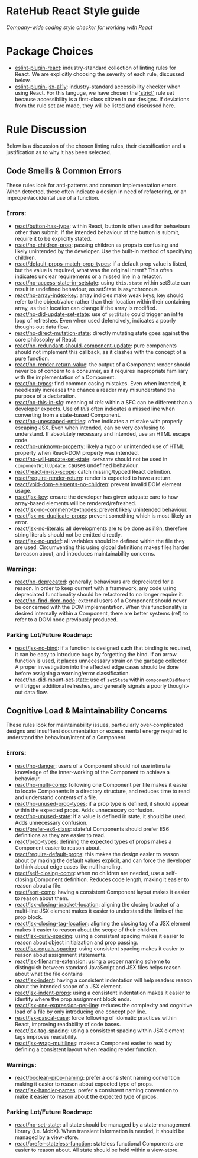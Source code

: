 # RateHub React Style guide
*Company-wide coding style checker for working with React*

# Package Choices
* [eslint-plugin-react](https://www.npmjs.com/package/eslint-plugin-react): industry-standard collection of linting rules for React.  We are explicitly choosing the severity of each rule, discussed below.
* [eslint-plugin-jsx-a11y](https://www.npmjs.com/package/eslint-plugin-jsx-a11y): industry-standard accessibility checker when using React.  For this languge, we have chosen the ['strict'](https://github.com/evcohen/eslint-plugin-jsx-a11y#difference-between-recommended-and-strict-mode) rule set because accessibility is a first-class citizen in our designs.  If deviations from the rule set are made, they will be listed and discussed here.

# Rule Discussion
Below is a discussion of the chosen linting rules, their classification and a justification as to why it has been selected.

## Code Smells & Common Errors
These rules look for anti-patterns and common implementation errors.  When detected, these often indicate a design in need of refactoring, or an improper/accidental use of a function.

### Errors:
* [react/button-has-type](https://github.com/yannickcr/eslint-plugin-react/blob/master/docs/rules/button-has-type.md): within React, button is often used for behaviours other than submit.  If the intended behaviour of the button is submit, require it to be explicitly stated.
* [react/no-children-prop](https://github.com/yannickcr/eslint-plugin-react/blob/HEAD/docs/rules/no-children-prop.md): passing children as props is confusing and likely unintended by the developer.  Use the built-in method of specifying children.
* [react/default-props-match-prop-types](https://github.com/yannickcr/eslint-plugin-react/blob/HEAD/docs/rules/default-props-match-prop-types.md): if a default prop value is listed, but the value is required, what was the original intent?  This often indicates unclear requirements or a missed line in a refactor.
* [react/no-access-state-in-setstate](https://github.com/yannickcr/eslint-plugin-react/blob/HEAD/docs/rules/no-access-state-in-setstate.md): using `this.state` within setState can result in undefined behaviour, as setState is asynchronous.
* [react/no-array-index-key](https://github.com/yannickcr/eslint-plugin-react/blob/HEAD/docs/rules/no-array-index-key.md): array indicies make weak keys; key should refer to the object/value rather than their location within their containing array, as their location can change if the array is modified.
* [react/no-did-update-set-state](https://github.com/yannickcr/eslint-plugin-react/blob/HEAD/docs/rules/no-did-update-set-state.md): use of `setState` could trigger an infite loop of refreshes.  Even when used defencively, indicates a poorly thought-out data flow.
* [react/no-direct-mutation-state](https://github.com/yannickcr/eslint-plugin-react/blob/HEAD/docs/rules/no-direct-mutation-state.md): directly mutating state goes against the core philosophy of React
* [react/no-redundant-should-component-update](https://github.com/yannickcr/eslint-plugin-react/blob/HEAD/docs/rules/no-redundant-should-component-update.md): pure components should not implement this callback, as it clashes with the concept of a pure function.
* [react/no-render-return-value](https://github.com/yannickcr/eslint-plugin-react/blob/HEAD/docs/rules/no-render-return-value.md): the output of a Component render should never be of concern to a consumer, as it requires inapropriate familiary with the implementation of a Component.
* [react/no-typos](https://github.com/yannickcr/eslint-plugin-react/blob/HEAD/docs/rules/no-typos.md): find common casing mistakes.  Even when intended, it needlessly increases the chance a reader may misunderstand the purpose of a declaration.
* [react/no-this-in-sfc](https://github.com/yannickcr/eslint-plugin-react/blob/HEAD/docs/rules/no-this-in-sfc.md): meaning of *this* within a SFC can be different than a developer expects.  Use of *this* often indicates a missed line when converting from a state-based Component.
* [react/no-unescaped-entities](https://github.com/yannickcr/eslint-plugin-react/blob/HEAD/docs/rules/no-unescaped-entities.md): often indicates a mistake with properly escaping JSX.  Even when intended, can be very confusing to understand.  If absolutely necessary and intended, use an HTML escape code.
* [react/no-unknown-property](https://github.com/yannickcr/eslint-plugin-react/blob/HEAD/docs/rules/no-unknown-property.md): likely a typo or unintended use of HTML property when React-DOM property was intended.
* [react/no-will-update-set-state](https://github.com/yannickcr/eslint-plugin-react/blob/HEAD/docs/rules/no-will-update-set-state.md): `setState` should not be used in `componentWillUpdate`; causes undefined behaviour.
* [react/react-in-jsx-scope](https://github.com/yannickcr/eslint-plugin-react/blob/HEAD/docs/rules/react-in-jsx-scope.md): catch missing/typoed React definition.
* [react/require-render-return](https://github.com/yannickcr/eslint-plugin-react/blob/HEAD/docs/rules/require-render-return.md): render is expected to have a return.
* [react/void-dom-elements-no-children](https://github.com/yannickcr/eslint-plugin-react/blob/HEAD/docs/rules/void-dom-elements-no-children.md): prevent invalid DOM element usage.
* [react/jsx-key](https://github.com/yannickcr/eslint-plugin-react/blob/HEAD/docs/rules/jsx-key.md): ensure the developer has given adquate care to how array-based elements will be rendered/refreshed.
* [react/jsx-no-comment-textnodes](https://github.com/yannickcr/eslint-plugin-react/blob/HEAD/docs/rules/jsx-no-comment-textnodes.md): prevent likely unintended behaviour.
* [react/jsx-no-duplicate-props](https://github.com/yannickcr/eslint-plugin-react/blob/HEAD/docs/rules/jsx-no-duplicate-props.md): prevent something which is most-likely an error.
* [react/jsx-no-literals](https://github.com/yannickcr/eslint-plugin-react/blob/HEAD/docs/rules/jsx-no-literals.md): all developments are to be done as i18n, therefore string literals should not be emitted directly.
* [react/jsx-no-undef](https://github.com/yannickcr/eslint-plugin-react/blob/HEAD/docs/rules/jsx-no-undef.md): all variables should be defined within the file they are used.  Circumventing this using global definitions makes files harder to reason about, and introduces maintainability concerns.

### Warnings:
* [react/no-deprecated](https://github.com/yannickcr/eslint-plugin-react/blob/HEAD/docs/rules/no-deprecated.md): generally, behaviours are depreciated for a reason.  In order to keep current with a framework, any code using depreciated functionality should be refactored to no longer require it.
* [react/no-find-dom-node](https://github.com/yannickcr/eslint-plugin-react/blob/HEAD/docs/rules/no-find-dom-node.md): external users of a Component should never be concerned with the DOM implementation.  When this functionality is desired internally within a Component, there are better systems (ref) to refer to a DOM node previously produced.

### Parking Lot/Future Roadmap:
* [react/jsx-no-bind](https://github.com/yannickcr/eslint-plugin-react/blob/HEAD/docs/rules/jsx-no-bind.md): if a function is designed such that binding is required, it can be easy to introduce bugs by forgetting the bind.  If an arrow function is used, it places unnecessary strain on the garbage collector.  A proper investigation into the affected edge cases should be done before assigning a warning/error classification.
* [react/no-did-mount-set-state](https://github.com/yannickcr/eslint-plugin-react/blob/HEAD/docs/rules/no-did-mount-set-state.md): use of `setState` within `componentDidMount` will trigger additional refreshes, and generally signals a poorly thought-out data flow.


## Cognitive Load & Maintainability Concerns
These rules look for maintainability issues, particularly over-complicated designs and insuffient documentation or excess mental energy required to understand the behaviour/intent of a Component.

### Errors:
* [react/no-danger](https://github.com/yannickcr/eslint-plugin-react/blob/HEAD/docs/rules/no-danger.md): users of a Component should not use intimate knowledge of the inner-working of the Component to achieve a behaviour.
* [react/no-multi-comp](https://github.com/yannickcr/eslint-plugin-react/blob/HEAD/docs/rules/no-multi-comp.md): following one Component per file makes it easier to locate Components in a directory structure, and reduces time to read and understand contents of a file.
* [react/no-unused-prop-types](https://github.com/yannickcr/eslint-plugin-react/blob/HEAD/docs/rules/no-unused-prop-types.md): if a prop type is defined, it should appear within the expected props.  Adds unnecessary confusion.
* [react/no-unused-state](https://github.com/yannickcr/eslint-plugin-react/blob/HEAD/docs/rules/no-unused-state.md): if a value is defined in state, it should be used.  Adds unnecessary confusion.
* [react/prefer-es6-class](https://github.com/yannickcr/eslint-plugin-react/blob/HEAD/docs/rules/prefer-es6-class.md): stateful Components should prefer ES6 definitions as they are easier to read.
* [react/prop-types](https://github.com/yannickcr/eslint-plugin-react/blob/HEAD/docs/rules/prop-types.md): defining the expected types of props makes a Component easier to reason about.
* [react/require-default-props](https://github.com/yannickcr/eslint-plugin-react/blob/HEAD/docs/rules/require-default-props.md): this makes the design easier to reason about by making the default values explicit, and can force the developer to think about edge cases like null handling.
* [react/self-closing-comp](https://github.com/yannickcr/eslint-plugin-react/blob/HEAD/docs/rules/self-closing-comp.md): when no children are needed, use a self-closing Component definition.  Reduces code length, making it easier to reason about a file.
* [react/sort-comp](https://github.com/yannickcr/eslint-plugin-react/blob/HEAD/docs/rules/sort-comp.md): having a consistent Component layout makes it easier to reason about them.
* [react/jsx-closing-bracket-location](https://github.com/yannickcr/eslint-plugin-react/blob/HEAD/docs/rules/jsx-closing-bracket-location.md): aligning the closing bracket of a multi-line JSX element makes it easier to understand the limits of the prop block.
* [react/jsx-closing-tag-location](https://github.com/yannickcr/eslint-plugin-react/blob/HEAD/docs/rules/jsx-closing-tag-location.md): aligning the closing tag of a JSX element makes it easier to reason about the scope of their children.
* [react/jsx-curly-spacing](https://github.com/yannickcr/eslint-plugin-react/blob/HEAD/docs/rules/jsx-curly-spacing.md): using a consistent spacing makes it easier to reason about object initialzation and prop passing.
* [react/jsx-equals-spacing](https://github.com/yannickcr/eslint-plugin-react/blob/HEAD/docs/rules/jsx-equals-spacing.md): using consistent spacing makes it easier to reason about assignment statements.
* [react/jsx-filename-extension](https://github.com/yannickcr/eslint-plugin-react/blob/HEAD/docs/rules/jsx-filename-extension.md): using a proper naming scheme to distinguish between standard JavaScript and JSX files helps reason about what the file contains
* [react/jsx-indent](https://github.com/yannickcr/eslint-plugin-react/blob/HEAD/docs/rules/jsx-indent.md): having a consistent indentation will help readers reason about the intended scope of a JSX element.
* [react/jsx-indent-props](https://github.com/yannickcr/eslint-plugin-react/blob/HEAD/docs/rules/jsx-indent-props.md): using a consistent indentation makes it easier to identify where the prop assignment block ends.
* [react/jsx-one-expression-per-line](https://github.com/yannickcr/eslint-plugin-react/blob/HEAD/docs/rules/jsx-one-expression-per-line.md): reduces the complexity and cognitive load of a file by only introducing one concept per line.
* [react/jsx-pascal-case](https://github.com/yannickcr/eslint-plugin-react/blob/HEAD/docs/rules/jsx-pascal-case.md): force following of idomatic practices within React, improving readability of code bases.
* [react/jsx-tag-spacing](https://github.com/yannickcr/eslint-plugin-react/blob/HEAD/docs/rules/jsx-tag-spacing.md): using a consistent spacing within JSX element tags improves readability.
* [react/jsx-wrap-multilines](https://github.com/yannickcr/eslint-plugin-react/blob/HEAD/docs/rules/jsx-wrap-multilines.md): makes a Component easier to read by defining a consistent layout when reading render function.

### Warnings:
* [react/boolean-prop-naming](https://github.com/yannickcr/eslint-plugin-react/blob/HEAD/docs/rules/boolean-prop-naming.md): prefer a consistent naming convention making it easier to reason about expected type of props.
* [react/jsx-handler-names](https://github.com/yannickcr/eslint-plugin-react/blob/HEAD/docs/rules/jsx-handler-names.md): prefer a consistent naming convention to make it easier to reason about the expected type of props.

### Parking Lot/Future Roadmap:
* [react/no-set-state](https://github.com/yannickcr/eslint-plugin-react/blob/HEAD/docs/rules/no-set-state.md): all state should be managed by a state-management library (i.e. MobX).  When transient information is needed, it should be managed by a view-store.
* [react/prefer-stateless-function](https://github.com/yannickcr/eslint-plugin-react/blob/HEAD/docs/rules/prefer-stateless-function.md): stateless functional Components are easier to reason about.  All state should be held within a view-store.






<!--
##### These need no-unused-var:
https://github.com/yannickcr/eslint-plugin-react/blob/HEAD/docs/rules/jsx-uses-react.md
https://github.com/yannickcr/eslint-plugin-react/blob/HEAD/docs/rules/jsx-uses-vars.md
-->